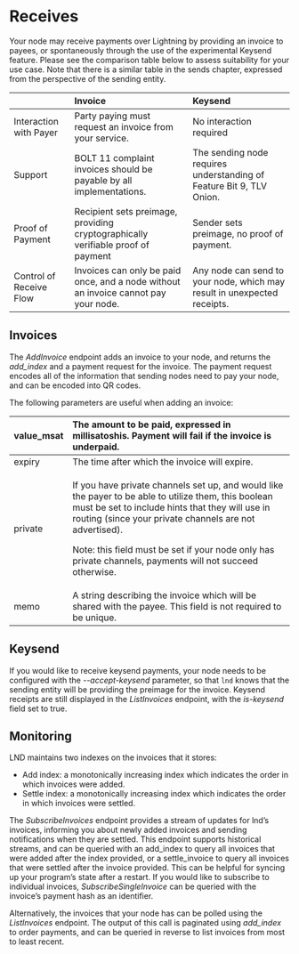# Receives

Your node may receive payments over Lightning by providing an invoice to payees, or spontaneously through the use of the experimental Keysend feature. Please see the comparison table below to assess suitability for your use case. Note that there is a similar table in the sends chapter, expressed from the perspective of the sending entity. 

|  | Invoice | Keysend |
| :--- | :--- | :--- |
| Interaction with Payer  | Party paying must request an invoice from your service.  | No interaction required |
| Support | BOLT 11 complaint invoices should be payable by all implementations.  | The sending node requires understanding of Feature Bit 9, TLV Onion. |
| Proof of Payment | Recipient sets preimage, providing cryptographically verifiable proof of payment | Sender sets preimage, no proof of payment.  |
| Control of Receive Flow | Invoices can only be paid once, and a node without an invoice cannot pay your node. | Any node can send to your node, which may result in unexpected receipts.  |

## Invoices

The _AddInvoice_ endpoint adds an invoice to your node, and returns the _add\_index_ and a payment request for the invoice. The payment request encodes all of the information that sending nodes need to pay your node, and can be encoded into QR codes. 

The following parameters are useful when adding an invoice:

<table>
  <thead>
    <tr>
      <th style="text-align:left">value_msat</th>
      <th style="text-align:left">The amount to be paid, expressed in millisatoshis. Payment will fail if
        the invoice is underpaid.</th>
    </tr>
  </thead>
  <tbody>
    <tr>
      <td style="text-align:left">expiry</td>
      <td style="text-align:left">The time after which the invoice will expire.</td>
    </tr>
    <tr>
      <td style="text-align:left">private</td>
      <td style="text-align:left">
        <p>If you have private channels set up, and would like the payer to be able
          to utilize them, this boolean must be set to include hints that they will
          use in routing (since your private channels are not advertised).
          <br />
        </p>
        <p>Note: this field must be set if your node only has private channels, payments
          will not succeed otherwise.</p>
      </td>
    </tr>
    <tr>
      <td style="text-align:left">memo</td>
      <td style="text-align:left">A string describing the invoice which will be shared with the payee. This
        field is not required to be unique.</td>
    </tr>
  </tbody>
</table>

## Keysend

If you would like to receive keysend payments, your node needs to be configured with the _--accept-keysend_ parameter, so that `lnd` knows that the sending entity will be providing the preimage for the invoice. Keysend receipts are still displayed in the _ListInvoices_ endpoint, with the _is-keysend_ field set to true. 

## Monitoring

LND maintains two indexes on the invoices that it stores:

* Add index: a monotonically increasing index which indicates the order in which invoices were added. 
* Settle index: a monotonically increasing index which indicates the order in which invoices were settled. 

The _SubscribeInvoices_ endpoint provides a stream of updates for lnd’s invoices, informing you about newly added invoices and sending notifications when they are settled. This endpoint supports historical streams, and can be queried with an add\_index to query all invoices that were added after the index provided, or a settle\_invoice to query all invoices that were settled after the invoice provided. This can be helpful for syncing up your program’s state after a restart. If you would like to subscribe to individual invoices, _SubscribeSingleInvoice_ can be queried with the invoice’s payment hash as an identifier. 

Alternatively, the invoices that your node has can be polled using the _ListInvoices_ endpoint. The output of this call is paginated using _add\_index_ to order payments, and can be queried in reverse to list invoices from most to least recent.

